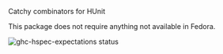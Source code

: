 Catchy combinators for HUnit

This package does not require anything not available in Fedora.

![ghc-hspec-expectations status](https://copr.fedorainfracloud.org/coprs/dshea/bdcs-haskell-deps/package/ghc-hspec-expectations/status_image/last_build.png)
